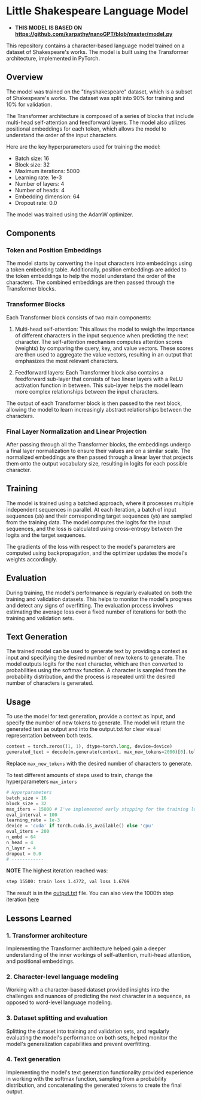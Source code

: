 # Little Shakespeare Language Model
- **THIS MODEL IS BASED ON https://github.com/karpathy/nanoGPT/blob/master/model.py**

This repository contains a character-based language model trained on a dataset of Shakespeare's works. The model is built using the Transformer architecture, implemented in PyTorch.

## Overview

The model was trained on the "tinyshakespeare" dataset, which is a subset of Shakespeare's works. The dataset was split into 90% for training and 10% for validation.

The Transformer architecture is composed of a series of blocks that include multi-head self-attention and feedforward layers. The model also utilizes positional embeddings for each token, which allows the model to understand the order of the input characters.

Here are the key hyperparameters used for training the model:

- Batch size: 16
- Block size: 32
- Maximum iterations: 5000
- Learning rate: 1e-3
- Number of layers: 4
- Number of heads: 4
- Embedding dimension: 64
- Dropout rate: 0.0

The model was trained using the AdamW optimizer.

## Components

### Token and Position Embeddings
The model starts by converting the input characters into embeddings using a token embedding table. Additionally, position embeddings are added to the token embeddings to help the model understand the order of the characters. The combined embeddings are then passed through the Transformer blocks.

### Transformer Blocks
Each Transformer block consists of two main components:

1. Multi-head self-attention: This allows the model to weigh the importance of different characters in the input sequence when predicting the next character. The self-attention mechanism computes attention scores (weights) by comparing the query, key, and value vectors. These scores are then used to aggregate the value vectors, resulting in an output that emphasizes the most relevant characters.
  
2. Feedforward layers: Each Transformer block also contains a feedforward sub-layer that consists of two linear layers with a ReLU activation function in between. This sub-layer helps the model learn more complex relationships between the input characters.
  
The output of each Transformer block is then passed to the next block, allowing the model to learn increasingly abstract relationships between the characters.

### Final Layer Normalization and Linear Projection
After passing through all the Transformer blocks, the embeddings undergo a final layer normalization to ensure their values are on a similar scale. The normalized embeddings are then passed through a linear layer that projects them onto the output vocabulary size, resulting in logits for each possible character.

## Training
The model is trained using a batched approach, where it processes multiple independent sequences in parallel. At each iteration, a batch of input sequences (`xb`) and their corresponding target sequences (`yb`) are sampled from the training data. The model computes the logits for the input sequences, and the loss is calculated using cross-entropy between the logits and the target sequences.

The gradients of the loss with respect to the model's parameters are computed using backpropagation, and the optimizer updates the model's weights accordingly.

## Evaluation
During training, the model's performance is regularly evaluated on both the training and validation datasets. This helps to monitor the model's progress and detect any signs of overfitting. The evaluation process involves estimating the average loss over a fixed number of iterations for both the training and validation sets.

## Text Generation
The trained model can be used to generate text by providing a context as input and specifying the desired number of new tokens to generate. The model outputs logits for the next character, which are then converted to probabilities using the softmax function. A character is sampled from the probability distribution, and the process is repeated until the desired number of characters is generated.

## Usage

To use the model for text generation, provide a context as input, and specify the number of new tokens to generate. The model will return the generated text as output and into the output.txt for clear visual representation between both texts.

```python
context = torch.zeros((1, 1), dtype=torch.long, device=device)
generated_text = decode(m.generate(context, max_new_tokens=2000)[0].tolist())
```
  Replace `max_new_tokens` with the desired number of characters to generate.

To test different amounts of steps used to train, change the hyperparameters `max_inters`

```python
# Hyperparameters
batch_size = 16 
block_size = 32 
max_iters = 15000 # I've implemented early stopping for the training loop so test as you see fit.
eval_interval = 100
learning_rate = 1e-3
device = 'cuda' if torch.cuda.is_available() else 'cpu'
eval_iters = 200
n_embd = 64
n_head = 4
n_layer = 4
dropout = 0.0
# ------------
```

**NOTE** The highest iteration reached was:
```bash
step 15500: train loss 1.4772, val loss 1.6709
```

The result is in the [output.txt](output.txt) file.
You can also view the 1000th step iteration [here](1000steptext.txt)


## Lessons Learned
  
### 1. Transformer architecture
Implementing the Transformer architecture helped gain a deeper understanding of the inner workings of self-attention, multi-head attention, and positional embeddings.

  
### 2. Character-level language modeling
 Working with a character-based dataset provided insights into the challenges and nuances of predicting the next character in a sequence, as opposed to word-level language modeling.
 
### 3. Dataset splitting and evaluation
 Splitting the dataset into training and validation sets, and regularly evaluating the model's performance on both sets, helped monitor the model's generalization capabilities and prevent overfitting.

  
### 4. Text generation
Implementing the model's text generation functionality provided experience in working with the softmax function, sampling from a probability distribution, and concatenating the generated tokens to create the final output.
